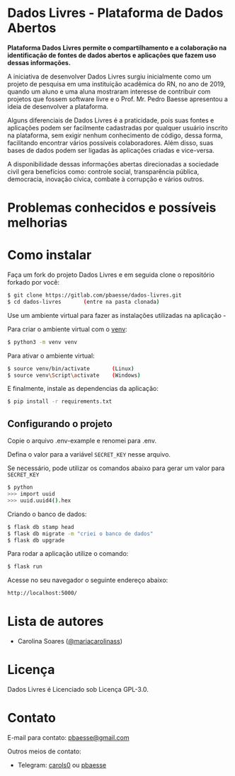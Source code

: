 # Dados Livres - Plataforma de Dados Abertos

**Plataforma Dados Livres permite o compartilhamento e a colaboração na
identificação de fontes de dados abertos e aplicações que fazem uso dessas
informações.**

A iniciativa de desenvolver Dados Livres surgiu inicialmente como um projeto
de pesquisa em uma instituição acadêmica do RN, no ano de 2019, quando um aluno
e uma aluna mostraram interesse de contribuir com projetos que fossem software
livre e o Prof. Mr. Pedro Baesse apresentou a ideia de desenvolver a plataforma.

Alguns diferenciais de Dados Livres é a praticidade, pois suas fontes e
aplicações podem ser facilmente cadastradas por qualquer usuário inscrito na
plataforma, sem exigir nenhum conhecimento de código, dessa forma, facilitando
encontrar vários possíveis colaboradores. Além disso, suas bases de dados podem
ser ligadas às aplicações criadas e vice-versa.

A disponibilidade dessas informações abertas direcionadas a sociedade civil gera
benefícios como: controle social, transparência pública, democracia, inovação
cívica, combate à corrupção e vários outros.

# Problemas conhecidos e possíveis melhorias

# Como instalar

Faça um fork do projeto Dados Livres e em seguida clone o repositório forkado
por você:

```sh
$ git clone https://gitlab.com/pbaesse/dados-livres.git
$ cd dados-livres       (entre na pasta clonada)
```

Use um ambiente virtual para fazer as instalações utilizadas na aplicação -

Para criar o ambiente virtual com o [venv](https://docs.python.org/pt-br/dev/library/venv.html):

```sh
$ python3 -m venv venv
```

Para ativar o ambiente virtual:

```sh
$ source venv/bin/activate       (Linux)
$ source venv\Script\activate    (Windows)
```

E finalmente, instale as dependencias da aplicação:

```sh
$ pip install -r requirements.txt
```

## Configurando o projeto

Copie o arquivo .env-example e renomei para .env.

Defina o valor para a variável `SECRET_KEY` nesse arquivo.

Se necessário, pode utilizar os comandos abaixo para gerar um valor para `SECRET_KEY`  

```sh
$ python
>>> import uuid
>>> uuid.uuid4().hex
```

Criando o banco de dados:

```sh
$ flask db stamp head
$ flask db migrate -m "criei o banco de dados"
$ flask db upgrade
```

Para rodar a aplicação utilize o comando:

```sh
$ flask run
```

Acesse no seu navegador o seguinte endereço abaixo:

```sh
http://localhost:5000/
```

# Lista de autores

- Carolina Soares ([@mariacarolinass](https://gitlab.com/mariacarolinass))

# Licença

Dados Livres é Licenciado sob Licença GPL-3.0.

# Contato

E-mail para contato: pbaesse@gmail.com

Outros meios de contato:

- Telegram: [carols0](https://t.me/carols0) ou [pbaesse](https://t.me/pbaesse)
